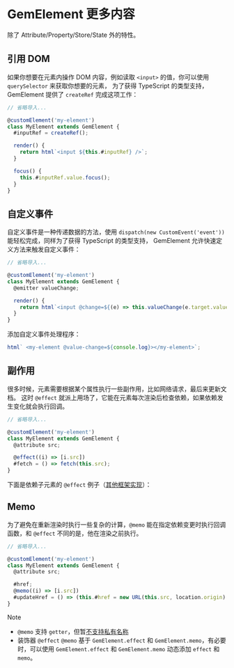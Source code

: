 # GemElement 更多内容

除了 Attribute/Property/Store/State 外的特性。

## 引用 DOM

如果你想要在元素内操作 DOM 内容，例如读取 `<input>` 的值，你可以使用 `querySelector` 来获取你想要的元素，
为了获得 TypeScript 的类型支持，GemElement 提供了 `createRef` 完成这项工作：

```js
// 省略导入...

@customElement('my-element')
class MyElement extends GemElement {
  #inputRef = createRef();

  render() {
    return html`<input ${this.#inputRef} />`;
  }

  focus() {
    this.#inputRef.value.focus();
  }
}
```

## 自定义事件

自定义事件是一种传递数据的方法，使用 `dispatch(new CustomEvent('event'))` 能轻松完成，同样为了获得 TypeScript 的类型支持，
GemElement 允许快速定义方法来触发自定义事件：

```js
// 省略导入...

@customElement('my-element')
class MyElement extends GemElement {
  @emitter valueChange;

  render() {
    return html`<input @change=${(e) => this.valueChange(e.target.value)} />`;
  }
}
```

添加自定义事件处理程序：

```js
html` <my-element @value-change=${console.log}></my-element>`;
```

## 副作用

很多时候，元素需要根据某个属性执行一些副作用，比如网络请求，最后来更新文档。
这时 `@effect` 就派上用场了，它能在元素每次渲染后检查依赖，如果依赖发生变化就会执行回调。

```js
// 省略导入...

@customElement('my-element')
class MyElement extends GemElement {
  @attribute src;

  @effect((i) => [i.src])
  #fetch = () => fetch(this.src);
}
```

下面是依赖子元素的 `@effect` 例子（[其他框架实现](https://twitter.com/youyuxi/status/1327328144525848577?s=20)）：

<gbp-raw src="https://raw.githubusercontent.com/mantou132/gem/master/packages/gem-examples/src/effect/index.ts"></gbp-raw>

## Memo

为了避免在重新渲染时执行一些复杂的计算，`@memo` 能在指定依赖变更时执行回调函数，和 `@effect` 不同的是，他在渲染之前执行。

```js
// 省略导入...

@customElement('my-element')
class MyElement extends GemElement {
  @attribute src;

  #href;
  @memo((i) => [i.src])
  #updateHref = () => (this.#href = new URL(this.src, location.origin).href);
}
```

> [!NOTE]
>
> - `@memo` 支持 `getter`，但暂[不支持私有名称](https://github.com/tc39/proposal-decorators/issues/509)
> - 装饰器 `@effect` `@memo` 基于 `GemElement.effect` 和 `GemElement.memo`，有必要时，可以使用 `GemElement.effect` 和 `GemElement.memo` 动态添加 `effect` 和 `memo`。
